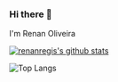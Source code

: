 ### Hi there 👋

I'm Renan Oliveira

[![renanregis's github stats](https://github-readme-stats.vercel.app/api?username=renanregis)](https://github.com/anuraghazra/github-readme-stats)

![Top Langs](https://github-readme-stats.vercel.app/api/top-langs/?username=renanregis&hide=TeX&layout=compact)
